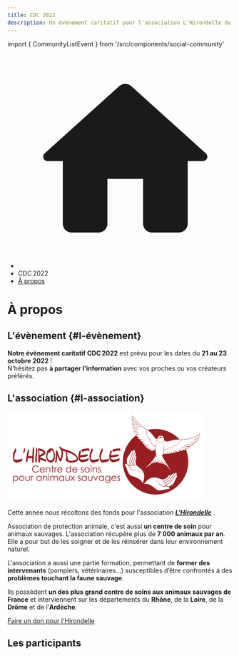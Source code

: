 ```yaml
---
title: CDC 2022
description: Un évènement caritatif pour l'association L'Hirondelle du 21 au 23 octobre 2022
---
```

import { CommunityListEvent } from '/src/components/social-community'

<nav aria-label="breadcrumbs" className="page-breadcrumbs">
  <ul className="breadcrumbs">
    <li className="breadcrumbs__item">
      <a className="breadcrumbs__link" href="/">
        <svg viewBox="0 0 24 24" className="breadcrumbs-home">
          <path d="M10 19v-5h4v5c0 .55.45 1 1 1h3c.55 0 1-.45 1-1v-7h1.7c.46 0 .68-.57.33-.87L12.67 3.6c-.38-.34-.96-.34-1.34 0l-8.36 7.53c-.34.3-.13.87.33.87H5v7c0 .55.45 1 1 1h3c.55 0 1-.45 1-1z" fill="currentColor">
          </path>
        </svg>
      </a>
    </li>
    <li className="breadcrumbs__item">
      <span className="breadcrumbs__link">CDC 2022</span>
    </li>
    <li className="breadcrumbs__item">
      <a className="breadcrumbs__link" href="/evenement/cdc2022/a-propos">À propos</a>
    </li>
  </ul>
</nav>

<h1 className="text--center">À propos</h1>

## L'évènement {#l-évènement}

**Notre évènement caritatif CDC 2022** est prévu pour les dates du **21 au 23 octobre 2022** !<br/>N'hésitez pas **à partager l'information** avec vos proches ou vos créateurs préférés.

## L'association {#l-association}

<a href="https://hirondelle.ovh"><p className="text--center"><img src="/img/cdc2022/logo-l-hirondelle.png" alt="Logo L'Hirondelle" width="442" height="200" loading="lazy" /></p></a>

Cette année nous récoltons des fonds pour l'association <a href="https://hirondelle.ovh">***L'Hirondelle***</a> .

Association de protection animale, c'est aussi **un centre de soin** pour animaux sauvages. L'association récupère plus de **7 000 animaux par an**. Elle a pour but de les soigner et de les réinsérer dans leur environnement naturel.

L'association a aussi une partie formation, permettant de **former des intervenants** (pompiers, vétérinaires…) susceptibles d’être confrontés à des **problèmes touchant la faune sauvage**.

Ils possèdent **un des plus grand centre de soins aux animaux sauvages de France** et interviennent sur les départements du **Rhône**, de la **Loire**, de la **Drôme** et de l’**Ardèche**.

<p className="text--center"><a className="button button--primary button--lg" href="https://streamlabscharity.com/teams/@createurs-de-compagnie/cdc2022">Faire un don pour l'Hirondelle</a></p>

## Les participants

<CommunityListEvent group='cdc2022' />